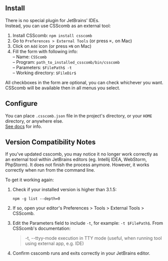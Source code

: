 ## Install

There is no special plugin for JetBrains' IDEs.    
Instead, you can use CSScomb as an external tool:

1. Install CSScomb: `npm install csscomb`
1. Go to  `Preferences > External Tools` (or press `⌘,` on Mac)
1. Click on `Add` icon (or press `⌘N` on Mac)
1. Fill the form with following info:    
   – Name: `CSScomb`    
   – Program: `path_to_installed_csscomb/bin/csscomb`    
   – Parameters: `$FilePath$ -t`    
   – Working directory: `$FileDir$`

All checkboxes in the form are optional, you can check whichever you want.    
CSScomb will be available then in all menus you select.

## Configure

You can place `.csscomb.json` file in the project's directory, or your `HOME`
directory, or anywhere else.    
[See
docs](https://github.com/csscomb/csscomb.js/blob/master/doc/configuration.md#where-to-put-config) for info.

## Version Compatibility Notes

If you've updated csscomb, you may notice it no longer work correctly as an external tool within JetBrains editors (eg. Intellij IDEA, WebStorm, PhpStorm). It does not finish the process anymore. However, it works correctly when run from the command line.

To get it working again:
1. Check if your installed version is higher than 3.1.5:

   ```npm -g list --depth=0```

2. If so, open your editor's Preferences > Tools > External Tools > CSScomb.

3. Edit the Parameters field to include `-t`, for example:  `-t $FilePath$`. From CSScomb's documentation:
    
    > -t, --ttyy-mode     execution in TTY mode (useful, when running tool using external app, e.g. IDE)
   
3. Confirm csscomb runs and exits correctly in your JetBrains editor.

